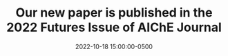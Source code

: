 ---
layout: post
title: Our new paper is published in the 2022 Futures Issue of AIChE Journal
date: 2022-10-18 15:00:00-0500
description: An invited article that solves a longstanding challenge in chemical engineering
tags: process-synthesis math-modeling optimization
categories: new-papers
redirect: https://ceat.okstate.edu/announcements/che/2022/osu-chemical-engineering-professor-zheyu-jiang-featured-in-the-2022-futures-issue-of-aiche-journal.html
---